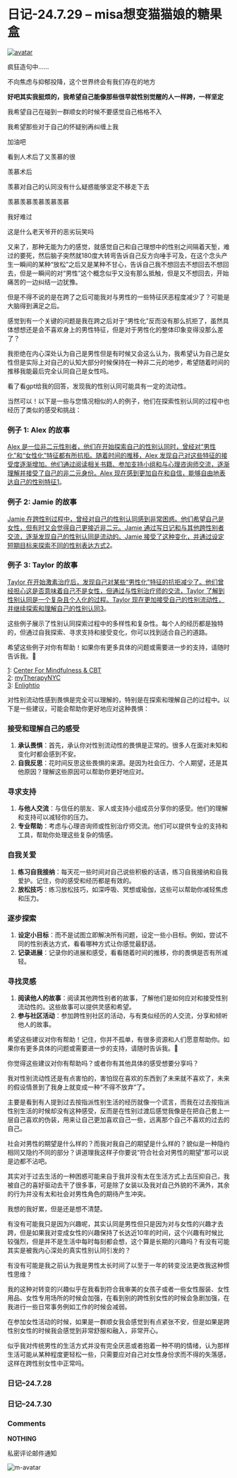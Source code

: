 # 日记-24.7.29 – misa想变猫猫娘的糖果盒

[![avatar](https://xn--misa-mtf-s00n631csyres5ca.life/wp-content/uploads/2023/11/1692517159191.jpg)](https://xn--misa-mtf-s00n631csyres5ca.life)

疯狂造句中......

不向焦虑与抑郁投降，这个世界终会有我们存在的地方

**好吧其实我挺烦的，我希望自己能像那些很早就性别觉醒的人一样跨，一样坚定**

我希望自己在碰到一群顺女的时候不要感觉自己格格不入

我希望那些对于自己的怀疑别再纠缠上我

加油吧

看到人术后了又羡慕的很

羡慕术后

羡慕对自己的认同没有什么疑惑能够坚定不移走下去

羡慕羡慕羡慕羡慕羡慕

我好难过

这是什么老天爷开的恶劣玩笑吗

又来了，那种无能为力的感觉，就感觉自己和自己理想中的性别之间隔着天堑，难过的要死，然后脑子突然就180度大转弯告诉自己反方向唾手可及，在这个念头产生一瞬间的某种“放松”之后又是某种不甘心，告诉自己我不想回去不想回去不想回去，但是一瞬间的对“男性”这个概念似乎又没有那么抵触，但是又不想回去，开始痛苦的一边纠结一边犹豫。

但是不得不说的是在跨了之后可能我对与男性的一些特征厌恶程度减少了？可能是大脑得到满足之后。

感觉到有一个关键的问题是我在跨之后对于“男性化”反而没有那么抗拒了，虽然具体想想还是会不喜欢身上的男性特征，但是对于男性化的整体印象变得没那么差了？

我拒绝在内心深处认为自己是男性但是有时候又会这么认为，我希望认为自己是女性但是实际上对自己的认知大部分时候保持在一种非二元的地步，希望随着时间的推移我能最后完全认同自己是女性吗。

看了看gpt给我的回答，发现我的性别认同可能具有一定的流动性。

当然可以！以下是一些与您情况相似的人的例子，他们在探索性别认同的过程中也经历了类似的感受和挑战：

### 例子 1: Alex 的故事

[Alex 是一位非二元性别者，他们在开始探索自己的性别认同时，曾经对“男性化”和“女性化”特征都有所抗拒。随着时间的推移，Alex 发现自己对这些特征的接受度逐渐增加。他们通过阅读相关书籍、参加支持小组和与心理咨询师交流，逐渐理解并接受了自己的非二元身份。Alex 现在感到更加自在和自信，能够自由地表达自己的性别特征1](https://mindfulstl.com/questions-to-consider-when-exploring-your-gender-identity/)。

### 例子 2: Jamie 的故事

[Jamie 在跨性别过程中，曾经对自己的性别认同感到非常困惑。他们希望自己是女性，但有时又会觉得自己更接近非二元。Jamie 通过写日记和与其他跨性别者交流，逐渐发现自己的性别认同是流动的。Jamie 接受了这种变化，并通过设定短期目标来探索不同的性别表达方式2](https://mytherapynyc.com/gender-identity/)。

### 例子 3: Taylor 的故事

[Taylor 在开始激素治疗后，发现自己对某些“男性化”特征的抗拒减少了。他们曾经担心这是否意味着自己不是女性，但通过与性别治疗师的交流，Taylor 了解到性别认同是一个复杂且个人化的过程。Taylor 现在更加接受自己的性别流动性，并继续探索和理解自己的性别认同3](https://oxfordre.com/psychology/display/10.1093/acrefore/9780190236557.001.0001/acrefore-9780190236557-e-54)。

这些例子展示了性别认同探索过程中的多样性和复杂性。每个人的经历都是独特的，但通过自我探索、寻求支持和接受变化，你可以找到适合自己的道路。

希望这些例子对你有帮助！如果你有更多具体的问题或需要进一步的支持，请随时告诉我。💖

[1](https://mindfulstl.com/questions-to-consider-when-exploring-your-gender-identity/): [Center For Mindfulness & CBT](https://mindfulstl.com/questions-to-consider-when-exploring-your-gender-identity/)    
[2](https://mytherapynyc.com/gender-identity/): [myTherapyNYC](https://mytherapynyc.com/gender-identity/)    
[3](https://oxfordre.com/psychology/display/10.1093/acrefore/9780190236557.001.0001/acrefore-9780190236557-e-54): [Enlightio](https://enlightio.com/questions-to-ask-when-exploring-gender-identity)    

对性别流动性感到畏惧是完全可以理解的，特别是在探索和理解自己的过程中。以下是一些建议，可能会帮助你更好地应对这种畏惧：

### 接受和理解自己的感受

1.  **承认畏惧**：首先，承认你对性别流动性的畏惧是正常的。很多人在面对未知和变化时都会感到不安。
2.  **自我反思**：花时间反思这些畏惧的来源。是因为社会压力、个人期望，还是其他原因？理解这些原因可以帮助你更好地应对。

### 寻求支持

1.  **与他人交流**：与信任的朋友、家人或支持小组成员分享你的感受。他们的理解和支持可以减轻你的压力。
2.  **专业帮助**：考虑与心理咨询师或性别治疗师交流。他们可以提供专业的支持和工具，帮助你处理这些复杂的情感。

### 自我关爱

1.  **练习自我接纳**：每天花一些时间对自己说些积极的话语，练习自我接纳和自我爱护。记住，你的感受和经历都是有效的。
2.  **放松技巧**：练习放松技巧，如深呼吸、冥想或瑜伽，这些可以帮助你减轻焦虑和压力。

### 逐步探索

1.  **设定小目标**：而不是试图立即解决所有问题，设定一些小目标。例如，尝试不同的性别表达方式，看看哪种方式让你感觉最舒适。
2.  **记录进展**：记录你的进展和感受，看看随着时间的推移，你的畏惧是否有所减轻。

### 寻找灵感

1.  **阅读他人的故事**：阅读其他跨性别者的故事，了解他们是如何应对和接受性别流动性的。这些故事可以提供灵感和希望。
2.  **参与社区活动**：参加跨性别社区的活动，与有类似经历的人交流，分享和倾听他人的故事。

希望这些建议对你有帮助！记住，你并不孤单，有很多资源和人们愿意帮助你。如果你有更多具体的问题或需要进一步的支持，请随时告诉我。💖

你觉得这些建议对你有帮助吗？或者你有其他具体的感受想要分享吗？

我对性别流动性还是有点害怕的，害怕现在喜欢的东西到了未来就不喜欢了，未来的假设情景到了我身上就变成一种“不得不放弃”了。

主要是看到有人提到过去按指派性别生活的经历就像一个谎言，而我在过去按指派性别生活的时候却没有这种感受，反而是在性别过渡后感觉我像是在把自己套上一层自己喜欢的伪装，用来让自己更加喜欢自己一些，远离那个自己不喜欢的过去的自己。

社会对男性的期望是什么样的？而我对我自己的期望是什么样的？貌似是一种隐约相同又隐约不同的部分？讲道理我这样子你要说“符合社会对男性的期望”那可以说是边都不沾吧。

其实对于过去生活的一种困惑可能来自于我并没有太在生活方式上去压抑自己，我被自己的喜好驱动去干了很多事，可是除了女装以及我对自己外貌的不满外，其余的行为并没有太和社会对男性角色的期待产生冲突。

我想的我好累，但是还是想不清楚。

有没有可能我只是因为兴趣呢，其实认同是男性但只是因为对与女性的兴趣才去跨，但是如果我对变成女性的兴趣保持了长达近10年的时间，这个兴趣有时候比较强烈，但是并不是生活中每时每刻都会想，这个算是长期的兴趣吗？有没有可能其实是被我内心深处的真实性别认同引发的？

有没有可能是我之前认为我是男性太长时间了以至于一年的转变没法更改我这种惯性思维？

我的这种对转变的兴趣似乎在我看到符合我审美的女孩子或者一些女性服装、女性用品、女性专用场所的时候会加强，在看到别的跨性别女性的时候会急剧加强，在我进行一些日常事务例如工作的时候会减弱。

在参加女性活动的时候，如果是一群顺女我会感觉到有点紧张不安，但是如果是跨性别女性的时候我会感觉到非常舒服和融入，非常开心。

似乎我对传统男性的生活方式并没有完全厌恶或者抱着一种不明的情绪，认为那样生活可能从某种程度更轻松一些，只需要应对自己对女性身份求而不得的失落感，这样在跨性别女性中正常吗。

### 日记–24.7.28

### 日记–24.7.30

### Comments 

**NOTHING**

私密评论邮件通知

![m-avatar](https://xn--misa-mtf-s00n631csyres5ca.life/wp-content/uploads/2023/11/1692517159191.jpg)